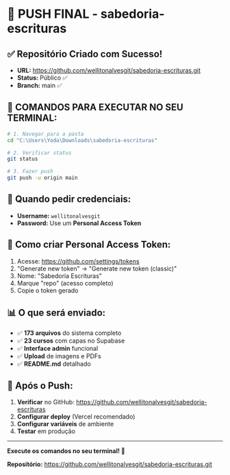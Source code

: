 # 🚀 PUSH FINAL - sabedoria-escrituras

## ✅ Repositório Criado com Sucesso!
- **URL:** https://github.com/wellitonalvesgit/sabedoria-escrituras.git
- **Status:** Público ✅
- **Branch:** main ✅

## 🔧 COMANDOS PARA EXECUTAR NO SEU TERMINAL:

```bash
# 1. Navegar para a pasta
cd "C:\Users\Yoda\Downloads\sabedoria-escrituras"

# 2. Verificar status
git status

# 3. Fazer push
git push -u origin main
```

## 🔑 Quando pedir credenciais:
- **Username:** `wellitonalvesgit`
- **Password:** Use um **Personal Access Token**

## 🔐 Como criar Personal Access Token:
1. Acesse: https://github.com/settings/tokens
2. "Generate new token" → "Generate new token (classic)"
3. Nome: "Sabedoria Escrituras"
4. Marque "repo" (acesso completo)
5. Copie o token gerado

## 📊 O que será enviado:
- ✅ **173 arquivos** do sistema completo
- ✅ **23 cursos** com capas no Supabase
- ✅ **Interface admin** funcional
- ✅ **Upload** de imagens e PDFs
- ✅ **README.md** detalhado

## 🎯 Após o Push:
1. **Verificar** no GitHub: https://github.com/wellitonalvesgit/sabedoria-escrituras
2. **Configurar deploy** (Vercel recomendado)
3. **Configurar variáveis** de ambiente
4. **Testar** em produção

---

**Execute os comandos no seu terminal! 🚀**

**Repositório:** https://github.com/wellitonalvesgit/sabedoria-escrituras.git




